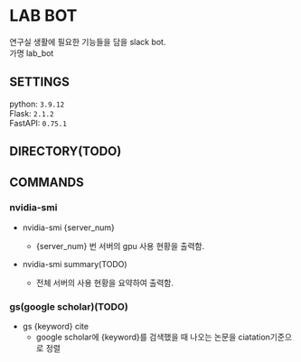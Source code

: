 # LAB BOT
연구실 생활에 필요한 기능들을 담을 slack bot.  
가명 lab_bot

## SETTINGS
python: `3.9.12`  
Flask: `2.1.2`  
FastAPI: `0.75.1`

## DIRECTORY(TODO)

## COMMANDS
### nvidia-smi
- nvidia-smi {server_num}
    - {server_num} 번 서버의 gpu 사용 현황을 출력함.

- nvidia-smi summary(TODO)
    - 전체 서버의 사용 현황을 요약하여 출력함.

### gs(google scholar)(TODO)
- gs {keyword} cite
    - google scholar에 {keyword}를 검색했을 때 나오는 논문을 ciatation기준으로 정렬